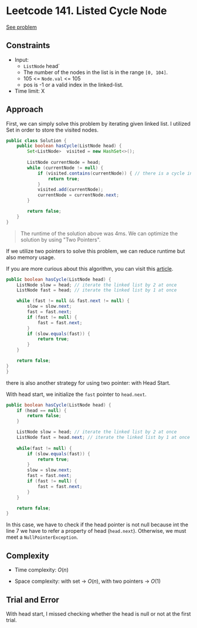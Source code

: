 # Leetcode 141. Listed Cycle Node

[See problem](https://leetcode.com/problems/linked-list-cycle/)

## Constraints

- Input:
    - `ListNode` head`
    - The number of the nodes in the list is in the range `[0, 104]`.
    - 105 <= `Node.val` <= 105
    - pos is -1 or a valid index in the linked-list.
- Time limit: X

## Approach
<!-- Describe your approach to solving the problem. -->

First, we can simply solve this problem by iterating given linked list.
I utilized Set in order to store the visited nodes.

```java
public class Solution {
    public boolean hasCycle(ListNode head) {
        Set<ListNode>  visited = new HashSet<>();
	
        ListNode currentNode = head;
        while (currentNode != null) {
			if (visited.contains(currentNode)) { // there is a cycle in the linked list
                return true;
			}
			visited.add(currentNode);
			currentNode = currentNode.next;
        }

        return false;
    }
}
```

> The runtime of the solution above was 4ms. We can optimize the solution by using "Two Pointers".

If we utilize two pointers to solve this problem, we can reduce runtime but also memory usage.

If you are more curious about this algorithm, you can visit this [article](https://medium.com/swlh/floyds-cycle-detection-algorithm-32881d8eaee1).

```java
public boolean hasCycle(ListNode head) {
    ListNode slow = head; // iterate the linked list by 2 at once
    ListNode fast = head; // iterate the linked list by 1 at once

    while (fast != null && fast.next != null) {
        slow = slow.next;
        fast = fast.next;
        if (fast != null) {
            fast = fast.next;
        }
        if (slow.equals(fast)) {
            return true;
        }
    }

    return false;
}
}
```
there is also another strategy for using two pointer: with Head Start.

With head start, we initialize the `fast` pointer to `head.next`.

```java
public boolean hasCycle(ListNode head) {
    if (head == null) {
        return false;
    }

    ListNode slow = head; // iterate the linked list by 2 at once
    ListNode fast = head.next; // iterate the linked list by 1 at once
    
    while(fast != null) {
        if (slow.equals(fast)) {
            return true;
        }
        slow = slow.next;
        fast = fast.next;
        if (fast != null) {
            fast = fast.next;
        }
    }

    return false;
}
```

In this case, we have to check if the head pointer is not null because int the line 7 we have to refer a property of head (`head.next`).
Otherwise, we must meet a `NullPointerException`.

## Complexity
- Time complexity: $O(n)$
<!-- Add your time complexity here, e.g. $O(n)$ -->

- Space complexity: with set -> $O(n)$, with two pointers -> $O(1)$
<!-- Add your space complexity here, e.g. $O(n)$ -->

## Trial and Error

With head start, I missed checking whether the head is null or not at the first trial.

